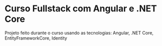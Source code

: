 # Curso Fullstack com Angular e .NET Core
Projeto feito durante o curso usando as tecnologias: Angular, .NET Core, EntityFrameworkCore, Identity
